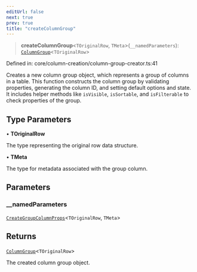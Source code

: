 ```yaml
---
editUrl: false
next: true
prev: true
title: "createColumnGroup"
---
```


> **createColumnGroup**\<`TOriginalRow`, `TMeta`\>(`__namedParameters`): [`ColumnGroup`](/api/interfaces/columngroup/)\<`TOriginalRow`\>

Defined in: core/column-creation/column-group-creator.ts:41

Creates a new column group object, which represents a group of columns in a table.
This function constructs the column group by validating properties, generating the column ID, 
and setting default options and state. It includes helper methods like `isVisible`, `isSortable`, 
and `isFilterable` to check properties of the group.

## Type Parameters

• **TOriginalRow**

The type representing the original row data structure.

• **TMeta**

The type for metadata associated with the group column.

## Parameters

### \_\_namedParameters

[`CreateGroupColumnProps`](/api/type-aliases/creategroupcolumnprops/)\<`TOriginalRow`, `TMeta`\>

## Returns

[`ColumnGroup`](/api/interfaces/columngroup/)\<`TOriginalRow`\>

The created column group object.
